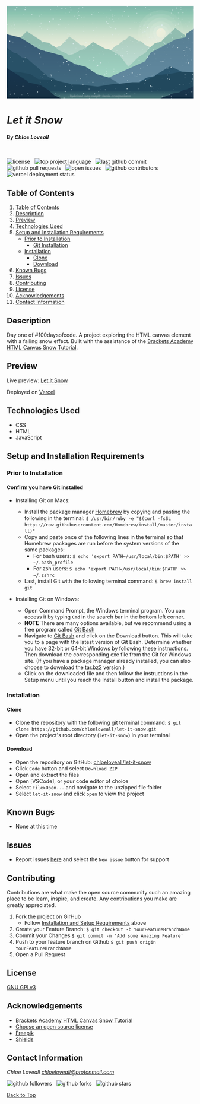 ![project screenshot](assets/screenshot.png)

# _Let it Snow_

#### By _**Chloe Loveall**_
<br>

![license](https://img.shields.io/github/license/chloeloveall/let-it-snow?color=blue&style=flat-square) &nbsp; ![top project language](https://img.shields.io/github/languages/top/chloeloveall/let-it-snow?style=flat-square) &nbsp; ![last github commit](https://img.shields.io/github/last-commit/chloeloveall/let-it-snow?style=flat-square) &nbsp; ![github pull requests](https://img.shields.io/github/issues-pr/chloeloveall/let-it-snow?style=flat-square) &nbsp; ![open issues](https://img.shields.io/github/issues-raw/chloeloveall/let-it-snow?style=flat-square) &nbsp; ![github contributors](https://img.shields.io/github/contributors/chloeloveall/let-it-snow?color=brightgreen&style=flat-square) &nbsp; ![vercel deployment status](https://img.shields.io/github/deployments/chloeloveall/let-it-snow/production?label=vercel&logo=vercel)

## Table of Contents

1. [Table of Contents](#table-of-contents)
2. [Description](#description)
3. [Preview](#preview)
4. [Technologies Used](#technologies-used)
5. [Setup and Installation Requirements](#setup-and-installation-requirements)
    * [Prior to Installation](#prior-to-installation)
      * [Git Installation](#confirm-you-have-git-installed)
    * [Installation](#installation)
      * [Clone](#clone)
      * [Download](#download)
6. [Known Bugs](#known-bugs)
7. [Issues](#issues)
8. [Contributing](#contributing)
9. [License](#license)
10. [Acknowledgements](#acknowledgements)
11. [Contact Information](#contact-information)

## Description

Day one of #100daysofcode. A project exploring the HTML canvas element with a falling snow effect. Built with the assistance of the [Brackets Academy HTML Canvas Snow Tutorial](https://www.bracketsacademy.com/2018/11/14/html-canvas-snow-effect-with-javascript/).

## Preview

Live preview: [Let it Snow](https://letitsnow.vercel.app/)

Deployed on [Vercel](https://vercel.com)

## Technologies Used

* CSS
* HTML
* JavaScript

## Setup and Installation Requirements

### Prior to Installation

#### Confirm you have Git installed

  * Installing Git on Macs:
    * Install the package manager [Homebrew](https://brew.sh/) by copying and pasting the following in the terminal: ```$ /usr/bin/ruby -e "$(curl -fsSL https://raw.githubusercontent.com/Homebrew/install/master/install)"```
    * Copy and paste once of the following lines in the terminal so that Homebrew packages are run before the system versions of the same packages:
      * For bash users: ```$ echo 'export PATH=/usr/local/bin:$PATH' >> ~/.bash_profile```
      * For zsh users: ```$ echo 'export PATH=/usr/local/bin:$PATH' >> ~/.zshrc```
    * Last, install Git with the following terminal command: ```$ brew install git```

  * Installing Git on Windows:
    * Open Command Prompt, the Windows terminal program. You can access it by typing ```Cmd``` in the search bar in the bottom left corner.
    * **NOTE** There are many options available, but we recommend using a free program called [Git Bash](https://gitforwindows.org/)
    * Navigate to [Git Bash](https://gitforwindows.org/) and click on the Download button. This will take you to a page with the latest version of Git Bash. Determine whether you have 32-bit or 64-bit Windows by following these instructions. Then download the corresponding exe file from the Git for Windows site. (If you have a package manager already installed, you can also choose to download the tar.bz2 version.)
    * Click on the downloaded file and then follow the instructions in the Setup menu until you reach the Install button and install the package.

### Installation

#### Clone

* Clone the repository with the following git terminal command: ```$ git clone https://github.com/chloeloveall/let-it-snow.git```
* Open the project's root directory (```let-it-snow```) in your terminal

#### Download

* Open the repository on GitHub: [chloeloveall/let-it-snow](https://github.com/chloeloveall/let-it-snow)
* Click ```Code``` button and select ```Download ZIP```
* Open and extract the files
* Open [VSCode], or your code editor of choice
* Select ```File>Open...``` and navigate to the unzipped file folder 
* Select ```let-it-snow``` and click ```open``` to view the project

## Known Bugs

* None at this time

## Issues

* Report issues [here](https://github.com/chloeloveall/let-it-snow/issues) and select the ```New issue``` button for support

## Contributing

Contributions are what make the open source community such an amazing place to be learn, inspire, and create. Any contributions you make are greatly appreciated.

1. Fork the project on GirHub
    * Follow [Installation and Setup Requirements](#setup-and-installation-requirements) above
2. Create your Feature Branch: ```$ git checkout -b YourFeatureBranchName```
3. Commit your Changes ```$ git commit -m 'Add some Amazing Feature'```
4. Push to your feature branch on Github ```$ git push origin YourFeatureBranchName```
5. Open a Pull Request

## License

[GNU GPLv3](LICENSE.txt)

## Acknowledgements

* [Brackets Academy HTML Canvas Snow Tutorial](https://www.bracketsacademy.com/2018/11/14/html-canvas-snow-effect-with-javascript/)
* [Choose an open source license](https://choosealicense.com/)
* [Freepik](https://www.freepik.com/)
* [Shields](https://shields.io/)

## Contact Information

_Chloe Loveall <chloeloveall@protonmail.com>_

![github followers](https://img.shields.io/github/followers/chloeloveall?style=social) &nbsp; ![github forks](https://img.shields.io/github/forks/chloeloveall/let-it-snow?label=Forks&style=social) &nbsp; ![github stars](https://img.shields.io/github/stars/chloeloveall/let-it-snow?style=social)

[Back to Top](#table-of-contents)